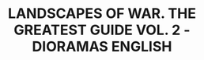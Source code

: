 ---
title: "LANDSCAPES OF WAR. THE GREATEST GUIDE VOL. 2 - DIORAMAS   ENGLISH"
price: "TBA"
desc: "Opis nije dostupan"
img_path: "/assets/img/EURO-0008.jpg"
brand: AMMO
available: true
cat: "books"
subcat: "SOLUTION BOOKS - MULTILINGUAL"
subsubcat: "SS"
---